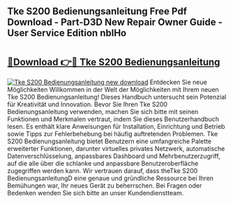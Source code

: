 ## Tke S200 Bedienungsanleitung Free Pdf Download - Part-D3D New Repair Owner Guide - User Service Edition nblHo

# <h2><a href="http://df3q3j.blite.top/?on=Tke+S200+Bedienungsanleitung">🔗Download 👉🔴 Tke S200 Bedienungsanleitung</a></h2>

[![Tke S200 Bedienungsanleitung new download](https://i.imgur.com/lujVjoI.png)](http://df3q3j.blite.top/?on=Tke+S200+Bedienungsanleitung)
Entdecken Sie neue Möglichkeiten Willkommen in der Welt der Möglichkeiten mit Ihrem neuen Tke S200 Bedienungsanleitung! Dieses Handbuch untersucht sein Potenzial für Kreativität und Innovation. Bevor Sie Ihren Tke S200 Bedienungsanleitung verwenden, machen Sie sich bitte mit seinen Funktionen und Merkmalen vertraut, indem Sie dieses Benutzerhandbuch lesen. Es enthält klare Anweisungen für Installation, Einrichtung und Betrieb sowie Tipps zur Fehlerbehebung bei häufig auftretenden Problemen. Tke S200 Bedienungsanleitung bietet Benutzern eine umfangreiche Palette erweiterter Funktionen, darunter virtuelles privates Netzwerk, automatische Datenverschlüsselung, anpassbares Dashboard und Mehrbenutzerzugriff, auf die alle über die schlanke und anpassbare Benutzeroberfläche zugegriffen werden kann. Wir vertrauen darauf, dass theTke S200 BedienungsanleitungD eine genaue und gründliche Ressource bei Ihren Bemühungen war, Ihr neues Gerät zu beherrschen. Bei Fragen oder Bedenken wenden Sie sich bitte an unser Kundendienstteam.
